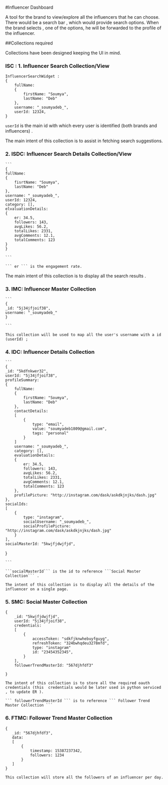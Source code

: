 #Influencer Dashboard

A tool for the brand to view/explore all the influencers that he can choose. 
There would be a search bar , which would provide search options. When the brand selects , one of the options, he will be forwarded to the profile of the influencer.

##Collections required

Collections have been designed keeping the UI in mind.

### ISC : 1. Influencer Search Collection/View 

```
InfluencerSearchWidget :
{
	fullName: 
	{
		firstName: "Soumya",
		lastName: "Deb"
	},
	username: "_soumyadeb_",
	userId: 12324,
}

```


``` userId ``` is the main id with which every user is identified (both brands and influencers) .

The main intent of this collection is to assist in fetching search suggestions.

### 2. ISDC: Influencer Search Details Collection/View

	```
	{
	fullName: 
	{
		fisrtName: "Soumya",
		lastName: "Deb"
	},
	username: "_soumyadeb_",
	userId: 12324,
	category: [],
	elvaluationDetails:
	{
		er: 34.5,
		followers: 143,
		avgLikes: 56.2,
		totalLikes: 2331,
		avgComments: 12.1,
		totalComments: 123
	}
	}

	```
	
	``` er ``` is the engagement rate.
	
The main intent of this collection is to display all the search results .

### 3. IMC: Influencer Master Collection

	```
	{
	_id: "5j34jfjoif38",
	username: "_soumyadeb_"
	}

	```
	
	This collection will be used to map all the user's username with a id (userId) ;
	
### 4. IDC: Influencer Details Collection

	```
	{	
	_id: "5kdfnkwer32",
	userId: "5j34jfjoif38",
	profileSummary:
	{	
		fullName: 
		{
			firstName: "Soumya",
			lastName: "Deb"
		},
		contactDetails:
		[
			{
				type: "email",
				value: "soumyadeb1809@gmail.com",
				tags: "personal"
			}
		]
		username: "_soumyadeb_",
		category: [],
		evaluationDetails:
		{
			er: 34.5,
			followers: 143,
			avgLikes: 56.2,
			totalLikes: 2331,
			avgComments: 12.1,
			totalComments: 123
		},
		profilePicture: "http://instagram.com/dask/askdkjnjks/dash.jpg"
	},
	socialIds: 
	[
		{
			type: "instagram",
			socialUsername: "_soumyadeb_",
			socialProfilePicture: "http://instagram.com/dask/askdkjnjks/dash.jpg"
		}
	],
	socialMasterId: "5kwjfjdwjfjd",
		
}

	```
	
	```socialMasterId``` is the id to reference ```Social Master Collection``` .
	
	The intent of this collection is to display all the details of the influencer on a single page.
	
### 5. SMC: Social Master Collection

```
{
	_id: "5kwjfjdwjfjd",
	userId: "5j34jfjoif38",
	credentials: 
	[
		{
			accessToken: "sdkfjknwhebuyfguyg",
			refreshToken: "324bwhqdeu3278mfd",
			type: "instagram"
			id: "23454352345",
		}
	],
	followerTrendMasterId: "567djhfdf3"
	
}

```

	The intent of this collection is to store all the required oauth credentials (this  credentials would be later used in python serviced , to update ER ).

	``` followerTrendMasterId ``` is to reference ``` Follower Trend Master Collection ``` 
	
### 6. FTMC: Follower Trend Master Collection

 ```
 {
	_id: "567djhfdf3",
	data: 
	[
		{
			timestamp: 15387237342,
			followers: 1234
		}
	]
}

 ```
 
	This collection will store all the followers of an influencer per day.  
	
	
	
	
	
	
	



